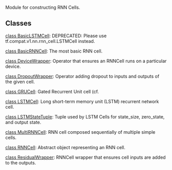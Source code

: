 Module for constructing RNN Cells.
## Classes
[class BasicLSTMCell](https://tensorflow.google.cn/api_docs/python/tf/compat/v1/nn/rnn_cell/BasicLSTMCell): DEPRECATED: Please use tf.compat.v1.nn.rnn_cell.LSTMCell instead.

[class BasicRNNCell](https://tensorflow.google.cn/api_docs/python/tf/compat/v1/nn/rnn_cell/BasicRNNCell): The most basic RNN cell.

[class DeviceWrapper](https://tensorflow.google.cn/api_docs/python/tf/compat/v1/nn/rnn_cell/DeviceWrapper): Operator that ensures an RNNCell runs on a particular device.

[class DropoutWrapper](https://tensorflow.google.cn/api_docs/python/tf/compat/v1/nn/rnn_cell/DropoutWrapper): Operator adding dropout to inputs and outputs of the given cell.

[class GRUCell](https://tensorflow.google.cn/api_docs/python/tf/compat/v1/nn/rnn_cell/GRUCell): Gated Recurrent Unit cell (cf.

[class LSTMCell](https://tensorflow.google.cn/api_docs/python/tf/compat/v1/nn/rnn_cell/LSTMCell): Long short-term memory unit (LSTM) recurrent network cell.

[class LSTMStateTuple](https://tensorflow.google.cn/api_docs/python/tf/compat/v1/nn/rnn_cell/LSTMStateTuple): Tuple used by LSTM Cells for state_size, zero_state, and output state.

[class MultiRNNCell](https://tensorflow.google.cn/api_docs/python/tf/compat/v1/nn/rnn_cell/MultiRNNCell): RNN cell composed sequentially of multiple simple cells.

[class RNNCell](https://tensorflow.google.cn/api_docs/python/tf/compat/v1/nn/rnn_cell/RNNCell): Abstract object representing an RNN cell.

[class ResidualWrapper](https://tensorflow.google.cn/api_docs/python/tf/compat/v1/nn/rnn_cell/ResidualWrapper): RNNCell wrapper that ensures cell inputs are added to the outputs.

